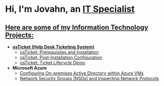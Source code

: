<h1> Hi, I'm Jovahn, an <a href="https://www.linkedin.com/in/jovahn-benitez-1343a434b/">IT Specialist </h1>

<h2>Here are some of my Information Technology Projects:</h2>

- <b>osTicket (Help Desk Ticketing System)</b>
  - [osTicket: Prerequisites and Installation](https://github.com/JBeezy888/osticket-prereqs)
  - [osTicket: Post-Installation Configuration](https://github.com/JBeezy888/osTicket-Post-Installation-Configuration)
  - [osTicket: Ticket Lifecycle Demo](https://github.com/JBeezy888/osTicket-Ticket-Lifecycle-Examples)
- <b>Microsoft Azure</b>
  - [Configuring On-premises Active Directory within Azure VMs](https://github.com/JBeezy888/configure-ad)
  - [Network Security Groups (NSGs) and Inspecting Network Protocols](https://github.com/JBeezy888/azure-network-protocols)

